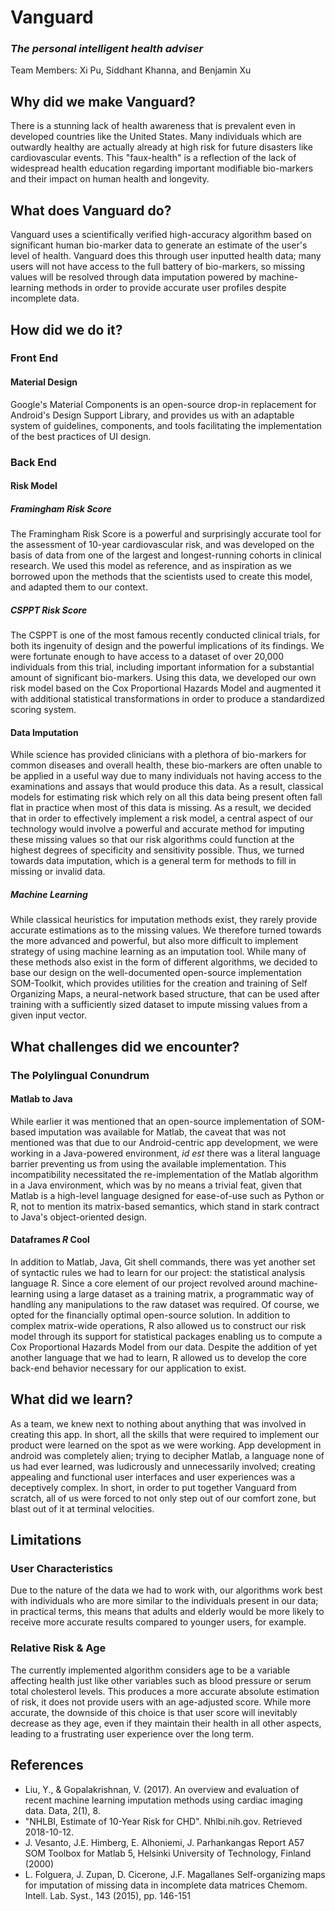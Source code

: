 Vanguard
===
### *The personal intelligent health adviser*
Team Members: Xi Pu, Siddhant Khanna, and Benjamin Xu
## Why did we make Vanguard?
There is a stunning lack of health awareness that is prevalent even in developed countries like the United States. Many individuals which are outwardly healthy are actually already at high risk for future disasters like cardiovascular events. This "faux-health" is a reflection of the lack of widespread health education regarding important modifiable bio-markers and their impact on human health and longevity.
## What does Vanguard do?
Vanguard uses a scientifically verified high-accuracy algorithm based on significant human bio-marker data to generate an estimate of the user's level of health. Vanguard does this through user inputted health data; many users will not have access to the full battery of bio-markers, so missing values will be resolved through data imputation powered by machine-learning methods in order to provide accurate user profiles despite incomplete data.
## How did we do it?
### Front End
#### Material Design
Google's Material Components is an open-source drop-in replacement for Android's Design Support Library, and provides us with an adaptable system of guidelines, components, and tools facilitating the implementation of the best practices of UI design.
### Back End
#### Risk Model
##### Framingham Risk Score
The Framingham Risk Score is a powerful and surprisingly accurate tool for the assessment of 10-year cardiovascular risk, and was developed on the basis of data from one of the largest and longest-running cohorts in clinical research. We used this model as reference, and as inspiration as we borrowed upon the methods that the scientists used to create this model, and adapted them to our context.
##### CSPPT Risk Score
The CSPPT is one of the most famous recently conducted clinical trials, for both its ingenuity of design and the powerful implications of its findings. We were fortunate enough to have access to a dataset of over 20,000 individuals from this trial, including important information for a substantial amount of significant bio-markers. Using this data, we developed our own risk model based on the Cox Proportional Hazards Model and augmented it with additional statistical transformations in order to produce a standardized scoring system.
#### Data Imputation
While science has provided clinicians with a plethora of bio-markers for common diseases and overall health, these bio-markers are often unable to be applied in a useful way due to many individuals not having access to the examinations and assays that would produce this data. As a result, classical models for estimating risk which rely on all this data being present often fall flat in practice when most of this data is missing. As a result, we decided that in order to effectively implement a risk model, a central aspect of our technology would involve a powerful and accurate method for imputing these missing values so that our risk algorithms could function at the highest degrees of specificity and sensitivity possible. Thus, we turned towards data imputation, which is a general term for methods to fill in missing or invalid data.
##### Machine Learning
While classical heuristics for imputation methods exist, they rarely provide accurate estimations as to the missing values. We therefore turned towards the more advanced and powerful, but also more difficult to implement strategy of using machine learning as an imputation tool. While many of these methods also exist in the form of different algorithms, we decided to base our design on the well-documented open-source implementation SOM-Toolkit, which provides utilities for the creation and training of Self Organizing Maps, a neural-network based structure, that can be used after training with a sufficiently sized dataset to impute missing values from a given input vector.
## What challenges did we encounter?
### The Polylingual Conundrum
#### Matlab to Java
While earlier it was mentioned that an open-source implementation of SOM-based imputation was available for Matlab, the caveat that was not mentioned was that due to our Android-centric app development, we were working in a Java-powered environment, *id est* there was a literal language barrier preventing us from using the available implementation. This incompatibility necessitated the re-implementation of the Matlab algorithm in a Java environment, which was by no means a trivial feat, given that Matlab is a high-level language designed for ease-of-use such as Python or R, not to mention its matrix-based semantics, which stand in stark contract to Java's object-oriented design.
#### Dataframes _**R**_ Cool
In addition to Matlab, Java, Git shell commands, there was yet another set of syntactic rules we had to learn for our project: the statistical analysis language R. Since a core element of our project revolved around machine-learning using a large dataset as a training matrix, a programmatic way of handling any manipulations to the raw dataset was required. Of course, we opted for the financially optimal open-source solution. In addition to complex matrix-wide operations, R also allowed us to construct our risk model through its support for statistical packages enabling us to compute a Cox Proportional Hazards Model from our data. Despite the addition of yet another language that we had to learn, R allowed us to develop the core back-end behavior necessary for our application to exist.
## What did we learn?
As a team, we knew next to nothing about anything that was involved in creating this app. In short, all the skills that were required to implement our product were learned on the spot as we were working. App development in android was completely alien; trying to decipher Matlab, a language none of us had ever learned, was ludicrously and unnecessarily involved; creating appealing and functional user interfaces and user experiences was a deceptively complex. In short, in order to put together Vanguard from scratch, all of us were forced to not only step out of our comfort zone, but blast out of it at terminal velocities.
## Limitations
### User Characteristics
Due to the nature of the data we had to work with, our algorithms work best with individuals who are more similar to the individuals present in our data; in practical terms, this means that adults and elderly would be more likely to receive more accurate results compared to younger users, for example.
### Relative Risk & Age
The currently implemented algorithm considers age to be a variable affecting health just like other variables such as blood pressure or serum total cholesterol levels. This produces a more accurate absolute estimation of risk, it does not provide users with an age-adjusted score. While more accurate, the downside of this choice is that user score will inevitably decrease as they age, even if they maintain their health in all other aspects, leading to a frustrating user experience over the long term.
## References
* Liu, Y., & Gopalakrishnan, V. (2017). An overview and evaluation of recent machine learning imputation methods using cardiac imaging data. Data, 2(1), 8.
*  "NHLBI, Estimate of 10-Year Risk for CHD". Nhlbi.nih.gov. Retrieved 2018-10-12.
* J. Vesanto, J.E. Himberg, E. Alhoniemi, J. Parhankangas
Report A57
SOM Toolbox for Matlab 5, Helsinki University of Technology, Finland (2000)
* L. Folguera, J. Zupan, D. Cicerone, J.F. Magallanes
Self-organizing maps for imputation of missing data in incomplete data matrices
Chemom. Intell. Lab. Syst., 143 (2015), pp. 146-151
